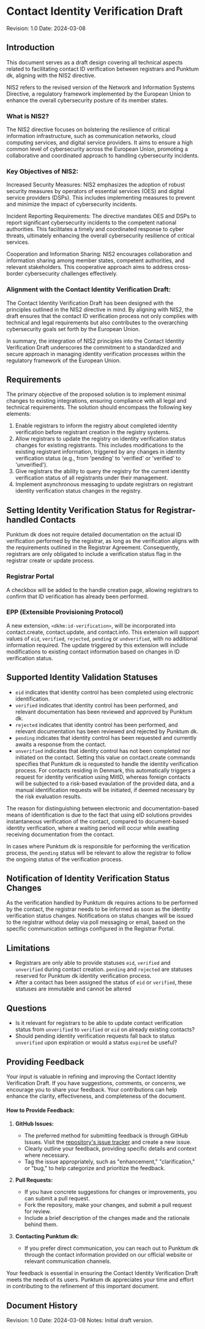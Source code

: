 # Contact Identity Verification Draft

Revision: 1.0
Date: 2024-03-08

## Introduction
This document serves as a draft design covering all technical aspects related to facilitating contact ID verification between registrars and Punktum dk, aligning with the NIS2 directive.

NIS2 refers to the revised version of the Network and Information Systems Directive, a regulatory framework implemented by the European Union to enhance the overall cybersecurity posture of its member states.

### What is NIS2?
The NIS2 directive focuses on bolstering the resilience of critical information infrastructure, such as communication networks, cloud computing services, and digital service providers. It aims to ensure a high common level of cybersecurity across the European Union, promoting a collaborative and coordinated approach to handling cybersecurity incidents.

### Key Objectives of NIS2:
Increased Security Measures:
NIS2 emphasizes the adoption of robust security measures by operators of essential services (OES) and digital service providers (DSPs). This includes implementing measures to prevent and minimize the impact of cybersecurity incidents.

Incident Reporting Requirements:
The directive mandates OES and DSPs to report significant cybersecurity incidents to the competent national authorities. This facilitates a timely and coordinated response to cyber threats, ultimately enhancing the overall cybersecurity resilience of critical services.

Cooperation and Information Sharing:
NIS2 encourages collaboration and information sharing among member states, competent authorities, and relevant stakeholders. This cooperative approach aims to address cross-border cybersecurity challenges effectively.

### Alignment with the Contact Identity Verification Draft:
The Contact Identity Verification Draft has been designed with the principles outlined in the NIS2 directive in mind. By aligning with NIS2, the draft ensures that the contact ID verification process not only complies with technical and legal requirements but also contributes to the overarching cybersecurity goals set forth by the European Union.

In summary, the integration of NIS2 principles into the Contact Identity Verification Draft underscores the commitment to a standardized and secure approach in managing identity verification processes within the regulatory framework of the European Union.

## Requirements
The primary objective of the proposed solution is to implement minimal changes to existing integrations, ensuring compliance with all legal and technical requirements. The solution should encompass the following key elements:

1. Enable registrars to inform the registry about completed identity verification before registrant creation in the registry systems.
2. Allow registrars to update the registry on identity verification status changes for existing registrants. This includes modifications to the existing registrant information, triggered by any changes in identity verification status (e.g., from 'pending' to 'verified' or 'verified' to 'unverified').
3. Give registrars the ability to query the registry for the current identity verification status of all registrants under their management.
4. Implement asynchronous messaging to update registrars on registrant identity verification status changes in the registry.

## Setting Identity Verification Status for Registrar-handled Contacts
Punktum dk does not require detailed documentation on the actual ID verification performed by the registrar, as long as the verification aligns with the requirements outlined in the Registrar Agreement. Consequently, registrars are only obligated to include a verification status flag in the registrar create or update process.

### Registrar Portal
A checkbox will be added to the handle creation page, allowing registrars to confirm that ID verification has already been performed.

### EPP (Extensible Provisioning Protocol)
A new extension, `<dkhm:id-verification>`, will be incorporated into contact.create, contact.update, and contact.info. This extension will support values of `eid`, `verified`, `rejected`, `pending` or `undverified`, with no additional information required. The update triggered by this extension will include modifications to existing contact information based on changes in ID verification status.

## Supported Identity Validation Statuses

- `eid` indicates that identity control has been completed using electronic identification.
- `verified` indicates that identity control has been performed, and relevant documentation has been reviewed and approved by Punktum dk.
- `rejected` indicates that identity control has been performed, and relevant documentation has been reviewed and rejected by Punktum dk.
- `pending` indicates that identity control has been requested and currently awaits a response from the contact.
- `unverified` indicates that identity control has not been completed nor initiated on the contact. Setting this value on contact.create commands specifies that Punktum dk is requested to handle the identity verification process. For contacts residing in Denmark, this automatically triggers a request for identity verification using MitID, whereas foreign contacts will be subjected to a risk-based evaulation of the provided data, and a manual identification requests will be initiated, if deemed necessary by the risk evaluation results.

The reason for distinguishing between electronic and documentation-based means of identification is due to the fact that using eID solutions provides instantaneous verification of the contact, compared to document-based identity verification, where a waiting period will occur while awaiting receiving documentation from the contact.

In cases where Punktum dk is responsible for performing the verification process, the `pending` status will be relevant to allow the registrar to follow the ongoing status of the verification process.

## Notification of Identity Verification Status Changes
As the verification handled by Punktum dk requires actions to be performed by the contact, the registrar needs to be informed as soon as the identity verification status changes. Notifications on status changes will be issued to the registrar without delay via poll messaging or email, based on the specific communication settings configured in the Registrar Portal.

## Limitations
* Registrars are only able to provide statuses `eid`, `verified` and `unverified` during contact creation. `pending` and `rejected` are statuses reserved for Punktum dk identity verification process.
* After a contact has been assigned the status of `eid` or `verified`, these statuses are immutable and cannot be altered

## Questions
* Is it relevant for registrars to be able to update contact verification status from `unverified` to `verified` or `eid` on already existing contacts?
* Should pending identity verification requests fall back to status `unverified` upon expiration or would a status `expired` be useful?

## Providing Feedback
Your input is valuable in refining and improving the Contact Identity Verification Draft. If you have suggestions, comments, or concerns, we encourage you to share your feedback. Your contributions can help enhance the clarity, effectiveness, and completeness of the document.

#### How to Provide Feedback:

1. **GitHub Issues:**
   - The preferred method for submitting feedback is through GitHub Issues. Visit the [repository's issue tracker](https://github.com/Punktum-dk/epp-service-specification/issues) and create a new issue.
   - Clearly outline your feedback, providing specific details and context where necessary.
   - Tag the issue appropriately, such as "enhancement," "clarification," or "bug," to help categorize and prioritize the feedback.

2. **Pull Requests:**
   - If you have concrete suggestions for changes or improvements, you can submit a pull request.
   - Fork the repository, make your changes, and submit a pull request for review.
   - Include a brief description of the changes made and the rationale behind them.

3. **Contacting Punktum dk:**
   - If you prefer direct communication, you can reach out to Punktum dk through the contact information provided on our official website or relevant communication channels.

Your feedback is essential in ensuring the Contact Identity Verification Draft meets the needs of its users. Punktum dk appreciates your time and effort in contributing to the refinement of this important document.

## Document History
Revision: 1.0
Date: 2024-03-08
Notes: Initial draft version.
